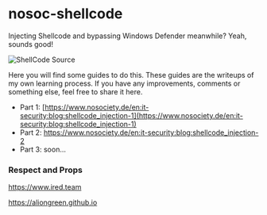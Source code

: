 # nosoc-shellcode

Injecting Shellcode and bypassing Windows Defender meanwhile? Yeah, sounds good!

![ShellCode Source](https://www.nosociety.de/_media/it-security:shellcode-part1.jpg?cache=&w=482&h=273&tok=c4b227)

Here you will find some guides to do this. These guides are the writeups of my own learning process. If you have any improvements, comments or something else, feel free to share it here.

* Part 1: [https://www.nosociety.de/en:it-security:blog:shellcode_injection-1](https://www.nosociety.de/en:it-security:blog:shellcode_injection-1)
* Part 2: https://www.nosociety.de/en:it-security:blog:shellcode_injection-2
* Part 3: soon...

### Respect and Props

https://www.ired.team

https://aliongreen.github.io
